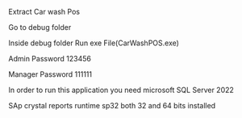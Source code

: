 Extract Car wash Pos

Go to debug folder

Inside debug folder Run exe File(CarWashPOS.exe)

Admin Password 123456

Manager Password 111111

In order to run this application you need microsoft SQL Server 2022

SAp crystal reports runtime sp32 both 32 and 64 bits installed
